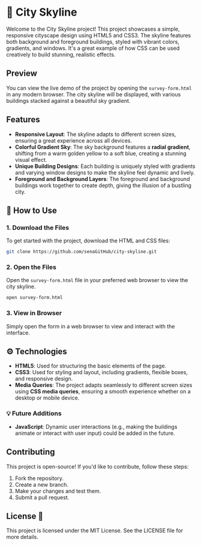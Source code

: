 # 🌆 City Skyline 

Welcome to the City Skyline project! This project showcases a simple, responsive cityscape design using HTML5 and CSS3. The skyline features both background and foreground buildings, styled with vibrant colors, gradients, and windows. It's a great example of how CSS can be used creatively to build stunning, realistic effects.

## Preview
You can view the live demo of the project by opening the `survey-form.html` in any modern browser. The city skyline will be displayed, with various buildings stacked against a beautiful sky gradient.

## Features

- **Responsive Layout**: The skyline adapts to different screen sizes, ensuring a great experience across all devices.
- **Colorful Gradient Sky**: The sky background features a **radial gradient**, shifting from a warm golden yellow to a soft blue, creating a stunning visual effect.
- **Unique Building Designs**: Each building is uniquely styled with gradients and varying window designs to make the skyline feel dynamic and lively.
- **Foreground and Background Layers**: The foreground and background buildings work together to create depth, giving the illusion of a bustling city.
  
## 🚀 How to Use 

### 1. Download the Files
To get started with the project, download the HTML and CSS files:

```bash
git clone https://github.com/senaGitHub/city-skyline.git
```
### 2. Open the Files
Open the `survey-form.html` file in your preferred web browser to view the city skyline.

```bash
open survey-form.html
```
### 3. View in Browser
Simply open the form in a web browser to view and interact with the interface.

## ⚙️ Technologies
- **HTML5**: Used for structuring the basic elements of the page.
- **CSS3**: Used for styling and layout, including gradients, flexible boxes, and responsive design.
- **Media Queries**: The project adapts seamlessly to different screen sizes using **CSS media queries**, ensuring a smooth experience whether on a desktop or mobile device.

### 💡 Future Additions 
- **JavaScript**: Dynamic user interactions (e.g., making the buildings animate or interact with user input) could be added in the future.

## Contributing
This project is open-source! If you'd like to contribute, follow these steps:

1. Fork the repository.
2. Create a new branch.
3. Make your changes and test them.
4. Submit a pull request.

## License 📝
This project is licensed under the MIT License. See the LICENSE file for more details.


